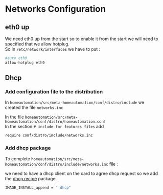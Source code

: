 <!-- realized on 12/12/2019 by MALCOMBRE Nicolas -->

# Networks Configuration

## eth0 up

We need eth0 up from the start so to enable it from the start we will need to specified that we allow hotplug.  
So in `/etc/network/interfaces` we have to put :

```bash
#auto eth0
allow-hotplug eth0
```

## Dhcp

### Add configuration file to the distribution

In `homeautomation/src/meta-homeautomation/conf/distro/include` we created the file `networks.inc`

In the file `homeautomation/src/meta-homeautomation/conf/distro/homeautomation.conf`  
In the section `# include for features files` add

```bash
require conf/distro/include/networks.inc
```

### Add dhcp package

To complete `homeautomation/src/meta-homeautomation/conf/distro/include/networks.inc` file :

we need to have a dhcp client on the card to agree dhcp request so we add the [dhcp recipe](http://git.yoctoproject.org/cgit.cgi/poky/tree/meta/recipes-connectivity/dhcp?id=070f173bdc2e4e6704ae40d0ce54b22b0940c5c8) package.

```bash
IMAGE_INSTALL_append = " dhcp" 
```


